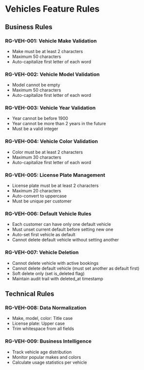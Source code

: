 # Vehicles Feature Rules

## Business Rules

### RG-VEH-001: Vehicle Make Validation
- Make must be at least 2 characters
- Maximum 50 characters
- Auto-capitalize first letter of each word

### RG-VEH-002: Vehicle Model Validation
- Model cannot be empty
- Maximum 50 characters
- Auto-capitalize first letter of each word

### RG-VEH-003: Vehicle Year Validation
- Year cannot be before 1900
- Year cannot be more than 2 years in the future
- Must be a valid integer

### RG-VEH-004: Vehicle Color Validation
- Color must be at least 2 characters
- Maximum 30 characters
- Auto-capitalize first letter of each word

### RG-VEH-005: License Plate Management
- License plate must be at least 2 characters
- Maximum 20 characters
- Auto-convert to uppercase
- Must be unique per customer

### RG-VEH-006: Default Vehicle Rules
- Each customer can have only one default vehicle
- Must unset current default before setting new one
- Auto-set first vehicle as default
- Cannot delete default vehicle without setting another

### RG-VEH-007: Vehicle Deletion
- Cannot delete vehicle with active bookings
- Cannot delete default vehicle (must set another as default first)
- Soft delete only (set is_deleted flag)
- Maintain audit trail with deleted_at timestamp

## Technical Rules

### RG-VEH-008: Data Normalization
- Make, model, color: Title case
- License plate: Upper case
- Trim whitespace from all fields

### RG-VEH-009: Business Intelligence
- Track vehicle age distribution
- Monitor popular makes and colors
- Calculate usage statistics per vehicle